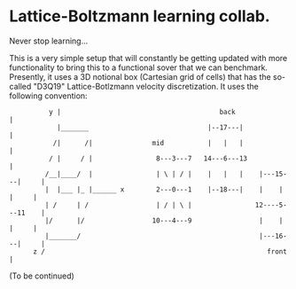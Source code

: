 # Lattice-Boltzmann learning collab.

Never stop learning...

This is a very simple setup that will constantly be getting updated with
more functionality to bring this to a functional sover that we can benchmark.
Presently, it uses a 3D notional box (Cartesian grid of cells) that has the
so-called "D3Q19" Lattice-Botlzmann velocity discretization. It uses the
following convention:

```
          y |                                        back                     |
            |_______                              |--17---|                   |
           /|      /|               mid           |   |   |                   |
          / |     / |                8---3---7   14---6---13                  |
         /__|____/  |                | \ | / |    |   |   |    |---15---|     |
         |  |___ |_ |______ x        2---0---1    |--18---|    |    |   |     |
         | /     | /                 | / | \ |                12----5---11    |
         |/      |/                 10---4---9                 |    |   |     |
         |_______/                                             |---16---|     |
      z /                                                        front        |
```

(To be continued)
